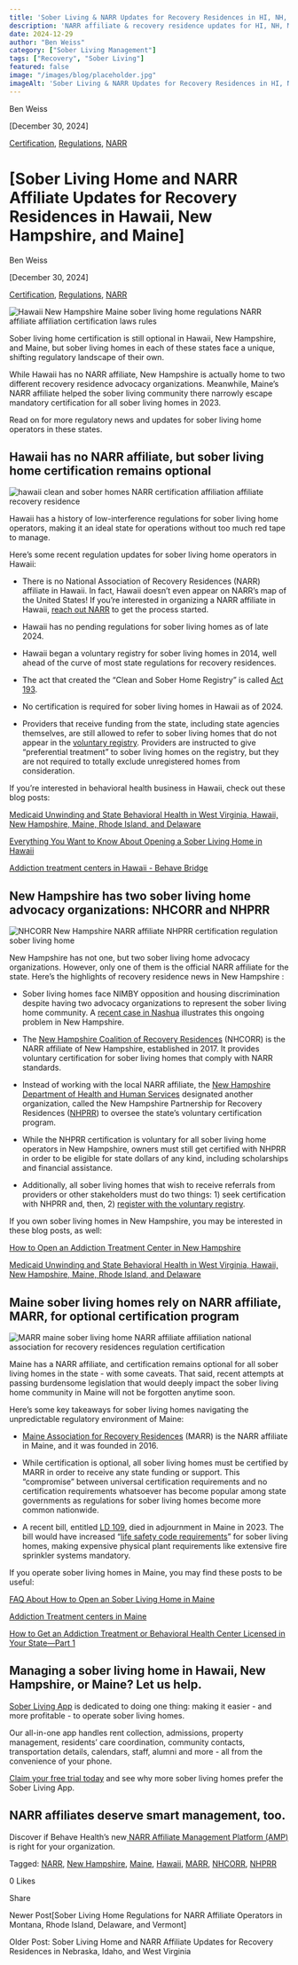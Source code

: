 ```yaml
---
title: 'Sober Living & NARR Updates for Recovery Residences in HI, NH, ME'
description: 'NARR affiliate & recovery residence updates for HI, NH, ME. Get key info for sober living homes from Sober Living App''s blog post.'
date: 2024-12-29
author: "Ben Weiss"
category: ["Sober Living Management"]
tags: ["Recovery", "Sober Living"]
featured: false
image: "/images/blog/placeholder.jpg"
imageAlt: 'Sober Living & NARR Updates for Recovery Residences in HI, NH, ME'
---
```


Ben Weiss

[December 30, 2024]

[Certification](/sober-living-app-blog/category/Certification), [Regulations](/sober-living-app-blog/category/Regulations), [NARR](/sober-living-app-blog/category/NARR)

#  [Sober Living Home and NARR Affiliate Updates for Recovery Residences in Hawaii, New Hampshire, and Maine]

Ben Weiss

[December 30, 2024]

[Certification](/sober-living-app-blog/category/Certification), [Regulations](/sober-living-app-blog/category/Regulations), [NARR](/sober-living-app-blog/category/NARR)

![Hawaii New Hampshire Maine sober living home regulations NARR affiliate affiliation certification laws rules](/images/blog/sober-living-home-and-narr-affiliate-updates-for-recovery-residences-in-hawaii-new-hampshire-and-maine/Screen_Shot_2024-12-29_at_6.17.43_PM.png)

Sober living home certification is still optional in Hawaii, New Hampshire, and Maine, but sober living homes in each of these states face a unique, shifting regulatory landscape of their own. 

While Hawaii has no NARR affiliate, New Hampshire is actually home to two different recovery residence advocacy organizations. Meanwhile, Maine’s NARR affiliate helped the sober living community there narrowly escape mandatory certification for all sober living homes in 2023. 

Read on for more regulatory news and updates for sober living home operators in these states. 

## Hawaii has no NARR affiliate, but sober living home certification remains optional 

![hawaii clean and sober homes NARR certification affiliation affiliate recovery residence](/images/blog/sober-living-home-and-narr-affiliate-updates-for-recovery-residences-in-hawaii-new-hampshire-and-maine/Screen_Shot_2024-12-29_at_6.17.52_PM.png)

Hawaii has a history of low-interference regulations for sober living home operators, making it an ideal state for operations without too much red tape to manage. 

Here’s some recent regulation updates for sober living home operators in Hawaii: 

  * There is no National Association of Recovery Residences (NARR) affiliate in Hawaii. In fact, Hawaii doesn’t even appear on NARR’s map of the United States! If you’re interested in organizing a NARR affiliate in Hawaii, [reach out NARR](https://narronline.org/affiliates/) to get the process started.

  * Hawaii has no pending regulations for sober living homes as of late 2024. 

  * Hawaii began a voluntary registry for sober living homes in 2014, well ahead of the curve of most state regulations for recovery residences.

  * The act that created the “Clean and Sober Home Registry” is called [Act 193](../../../../../www.capitol.hawaii.gov/sessions/Session2015/Testimony/HB1291_TESTIMONY_HLT_02-18-15_.PDF). 

  * No certification is required for sober living homes in Hawaii as of 2024. 

  * Providers that receive funding from the state, including state agencies themselves, are still allowed to refer to sober living homes that do not appear in the [voluntary registry](https://portal.ehawaii.gov/home/online-services/cshome/). Providers are instructed to give “preferential treatment” to sober living homes on the registry, but they are not required to totally exclude unregistered homes from consideration. 

If you’re interested in behavioral health business in Hawaii, check out these blog posts:

[Medicaid Unwinding and State Behavioral Health in West Virginia, Hawaii, New Hampshire, Maine, Rhode Island, and Delaware](https://behavehealth.com/blog/2023/5/2/medicaid-unwinding-and-state-behavioral-health-in-west-virginia-hawaii-new-hampshire-maine-rhode-island-and-delaware)

[Everything You Want to Know About Opening a Sober Living Home in Hawaii](../../../2023/1/26/everything-you-want-to-know-about-opening-a-sober-living-home-in-hawaii.html)

[Addiction treatment centers in Hawaii - Behave Bridge](https://bridge.behavehealth.com/rehabs/hawaii)

## New Hampshire has two sober living home advocacy organizations: NHCORR and NHPRR

![NHCORR New Hampshire NARR affiliate NHPRR certification regulation sober living home](/images/blog/sober-living-home-and-narr-affiliate-updates-for-recovery-residences-in-hawaii-new-hampshire-and-maine/Screen_Shot_2024-12-29_at_6.18.00_PM.png)

New Hampshire has not one, but two sober living home advocacy organizations. However, only one of them is the official NARR affiliate for the state. Here’s the highlights of recovery residence news in New Hampshire : 

  * Sober living homes face NIMBY opposition and housing discrimination despite having two advocacy organizations to represent the sober living home community. A [recent case in Nashua](https://www.nhbr.com/lawsuit-newlife-nh-says-city-wrongly-denied-sober-house-on-archery-lane/) illustrates this ongoing problem in New Hampshire. 

  * The [New Hampshire Coalition of Recovery Residences](https://www.nhcorr.org) (NHCORR) is the NARR affiliate of New Hampshire, established in 2017. It provides voluntary certification for sober living homes that comply with NARR standards. 

  * Instead of working with the local NARR affiliate, the [New Hampshire Department of Health and Human Services](https://www.dhhs.nh.gov/programs-services/health-care/recovery-housing) designated another organization, called the New Hampshire Partnership for Recovery Residences ([NHPRR](https://nhprr.com/)) to oversee the state’s voluntary certification program.  

  * While the NHPRR certification is voluntary for all sober living home operators in New Hampshire, owners must still get certified with NHPRR in order to be eligible for state dollars of any kind, including scholarships and financial assistance. 

  * Additionally, all sober living homes that wish to receive referrals from providers or other stakeholders must do two things: 1) seek certification with NHPRR and, then, 2) [register with the voluntary registry](../../../../../www.dhhs.nh.gov/sites/g/files/ehbemt476/files/documents2/updated-new-hampshire-recovery-house-registration-form-11-2024.pdf). 

If you own sober living homes in New Hampshire, you may be interested in these blog posts, as well:

[How to Open an Addiction Treatment Center in New Hampshire](https://behavehealth.com/blog/2022/7/19/how-to-open-an-addiction-treatment-center-in-new-hampshire)

[Medicaid Unwinding and State Behavioral Health in West Virginia, Hawaii, New Hampshire, Maine, Rhode Island, and Delaware](https://behavehealth.com/blog/2023/5/2/medicaid-unwinding-and-state-behavioral-health-in-west-virginia-hawaii-new-hampshire-maine-rhode-island-and-delaware)

## Maine sober living homes rely on NARR affiliate, MARR, for optional certification program

![MARR maine sober living home NARR affiliate affiliation national association for recovery residences regulation certification](/images/blog/sober-living-home-and-narr-affiliate-updates-for-recovery-residences-in-hawaii-new-hampshire-and-maine/Screen_Shot_2024-12-29_at_6.18.15_PM.png)

Maine has a NARR affiliate, and certification remains optional for all sober living homes in the state - with some caveats. That said, recent attempts at passing burdensome legislation that would deeply impact the sober living home community in Maine will not be forgotten anytime soon. 

Here’s some key takeaways for sober living homes navigating the unpredictable regulatory environment of Maine: 

  * [Maine Association for Recovery Residences](https://www.mainerecoveryresidences.com/) (MARR) is the NARR affiliate in Maine, and it was founded in 2016. 

  * While certification is optional, all sober living homes must be certified by MARR in order to receive any state funding or support. This “compromise” between universal certification requirements and no certification requirements whatsoever has become popular among state governments as regulations for sober living homes become more common nationwide. 

  * A recent bill, entitled [LD 109](https://legislature.maine.gov/bills/display_ps.asp?snum=131&paper=HP0077PID=1456), died in adjournment in Maine in 2023. The bill would have increased “[life safety code requirements](https://mainebeacon.com/committee-warned-that-bill-could-eliminate-hundreds-of-recovery-residence-beds/)” for sober living homes, making expensive physical plant requirements like extensive fire sprinkler systems mandatory.

If you operate sober living homes in Maine, you may find these posts to be useful: 

[FAQ About How to Open an Sober Living Home in Maine](../../../2023/1/19/faq-about-how-to-open-an-sober-living-home-in-maine.html)

[Addiction Treatment centers in Maine](https://bridge.behavehealth.com/rehabs/maine)

[How to Get an Addiction Treatment or Behavioral Health Center Licensed in Your State—Part 1](https://behavehealth.com/blog/2019/9/23/how-to-get-an-addiction-treatment-or-behavioral-health-center-licensed-in-your-statepart-1)

## Managing a sober living home in Hawaii, New Hampshire, or Maine? Let us help.

[Sober Living App](/) is dedicated to doing one thing: making it easier - and more profitable - to operate sober living homes. 

Our all-in-one app handles rent collection, admissions, property management, residents’ care coordination, community contacts, transportation details, calendars, staff, alumni and more - all from the convenience of your phone. 

[Claim your free trial today](https://behavehealth.com/get-started?__hstc=135632115.075701b9fb7ccd58adc7b5b57a792227.1708902226082.1722205853113.1722795767849.32&__hssc=135632115.7.1722795767849&__hsfp=3530606189) and see why more sober living homes prefer the Sober Living App.

## NARR affiliates deserve smart management, too. 

Discover if Behave Health’s new[ NARR Affiliate Management Platform (AMP)](https://behavehealth.com/narr-affiliate) is right for your organization.

Tagged: [NARR](/sober-living-app-blog/tag/NARR), [New Hampshire](/sober-living-app-blog/tag/New+Hampshire), [Maine](/sober-living-app-blog/tag/Maine), [Hawaii](/sober-living-app-blog/tag/Hawaii), [MARR](/sober-living-app-blog/tag/MARR), [NHCORR](/sober-living-app-blog/tag/NHCORR), [NHPRR](/sober-living-app-blog/tag/NHPRR)

0 Likes

Share

Newer Post[Sober Living Home Regulations for NARR Affiliate Operators in Montana, Rhode Island, Delaware, and Vermont]

Older Post: Sober Living Home and NARR Affiliate Updates for Recovery Residences in Nebraska, Idaho, and West Virginia